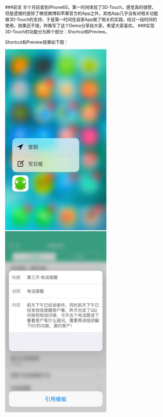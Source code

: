 

###前言
半个月前拿到iPhone6S，第一时间体验了3D-Touch，感觉真的很赞，但是遗憾的是除了微信微博和苹果官方的App之外，其他App几乎没有对相关功能做3D-Touch的支持，于是第一时间在自家App做了相关的实践，经过一段时间的使用，效果还不错，昨晚写了这个Demo分享给大家，希望大家喜欢。
###实现
3D-Touch的功能分为两个部分：Shortcut和Preview。

Shortcut和Preview效果如下图：

<img src="./3DTouchSample/image/shortcut.jpg"/>
<img src="./3DTouchSample/image/preview.jpg"/>




